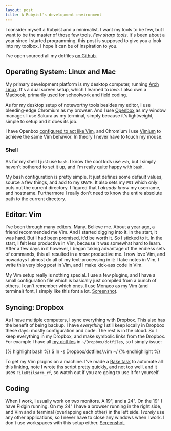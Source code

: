 ```yaml
---
layout: post
title: A Rubyist's development environment
---
```


I consider myself a Rubyist and a minimalist. I want my tools to be few, but I want to be the master of those few tools. *Few sharp tools*.
It's been about a year since I started programming, this post is supposed to give you a look into my toolbox. I hope it can be of inspiration to you.

I've open sourced all my dotfiles [on Github](http://github.com/Sirupsen/dotfiles).

## Operating System: Linux and Mac

My primary development platform is my desktop computer, running [Arch Linux](http://localhost:4000/my-experience-with-arch-linux "See my blog post about my experience with Arch Linux"). It's a dual screen setup, which I learned to *love*. I also own a Macbook, primarily used for schoolwork and field coding.

As for my desktop setup of noteworthy tools besides my editor, I use bleeding-edge Chromium as my browser. And I use [Openbox](http://openbox.org/wiki) as my window manager. I use Sakura as my terminal, simply because it's lightweight, simple to setup and it does its job.

I have Openbox [configured to act like Vim](http://github.com/Sirupsen/dotfiles/blob/master/.config/openbox/rc.xml), and Chromium I use [Vimium](https://chrome.google.com/extensions/detail/dbepggeogbaibhgnhhndojpepiihcmeb) to achieve the same Vim behavior. In theory I never have to touch my mouse.

### Shell

As for my shell I just use `bash`. I know the cool kids use `zsh`, but I simply haven't bothered to set it up, and I'm really quite happy with `bash`. 

My bash configuration is pretty simple. It just defines some default values, source a few things, and add to my `$PATH`. It also sets my `PS1` which only puts out the current directory. I figured that I *already know* my username, and hostname. Furthermore I really don't need to know the entire absolute path to the current directory.

## Editor: Vim

I've been through many editors. Many. Believe me. About a year ago, a friend recommended me Vim. And I started digging into it. In the start, it was hard. But I had been promised, it'd be worth it. So I sticked to it. In the start, I felt less productive in Vim, because it was somewhat hard to learn. After a few days in it however, I began taking advantage of the endless sets of commands, this all resulted in a *more* productive me. I now love Vim, and nowadays I almost do all of my text-processing in it: I take notes in Vim, I write this very blog post in Vim, and I make kick-ass code in Vim.

My Vim setup really is nothing special. I use a few plugins, and I have a small configuration file which is basically just compiled from a bunch of others. I can't remember which ones. I use Monaco as my Vim (and terminal) font, I simply like this font a lot. [Screenshot](http://imgur.com/IdNuY.png).

## Syncing: Dropbox

As I have multiple computers, I sync everything with Dropbox. This also has the benefit of being backup. I have *everything* I still keep locally in Dropbox these days: mostly configuration and code. The rest is in the cloud. So I keep everything in my Dropbox, and make symbolic links from the Dropbox. For example I have all [my dotfiles](http://github.com/Sirupsen/dotfiles) in `~/Dropbox/dotfiles`, so I simply issue:

{% highlight bash %}
$ ln -s Dropbox/dotfiles/.vim ~/
{% endhighlight %}

To get my Vim plugins on a machine. I've made a [Rake task](http://github.com/Sirupsen/dotfiles/blob/master/Rakefile) to automate all this linking, note I wrote ths script pretty quickly, and not too well, and it uses `FileUtils#rm_rf`, so watch out if you are going to use it for yourself.

## Coding

When I work, I usually work on two monitors. A 19", and a 24". On the 19" I have Pidgin running. On my 24" I have a browser running in the right side, and Vim and a terminal (overlapping each other) in the left side. I *rarely* use any other applications, so I never have to close any windows when I work. I don't use workspaces with this setup either. [Screenshot](http://imm.io/1m9x).
